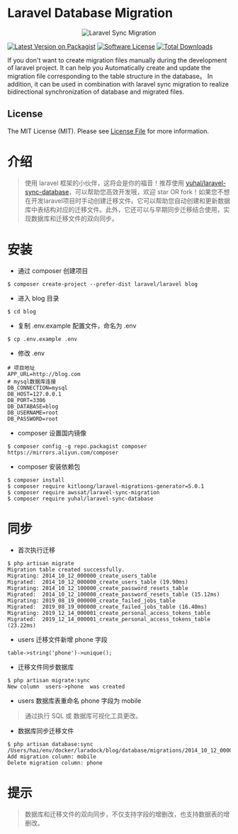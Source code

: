 # Laravel Database Migration


<p align="center"> 
    <img src="https://www.showdoc.com.cn/server/api/attachment/visitFile?sign=cbfa413353e63046688fefba35892e27" alt="Laravel Sync Migration">
</p>


[![Latest Version on Packagist][ico-version]][link-packagist]
[![Software License][ico-license]](LICENSE.md)
[![Total Downloads][ico-downloads]][link-downloads]


If you don't want to create migration files manually during the development of laravel project. It can help you Automatically create and update the migration file corresponding to the table structure in the database。 In addition, it can be used in combination with laravel sync migration to realize bidirectional synchronization of database and migrated files.

## License

The MIT License (MIT). Please see [License File](LICENSE.md) for more information.

[ico-version]: https://img.shields.io/packagist/v/yuhal/laravel-sync-database.svg?style=flat-square
[ico-license]: https://img.shields.io/badge/license-MIT-brightgreen.svg?style=flat-square
[ico-downloads]: https://img.shields.io/packagist/dt/yuhal/laravel-sync-database.svg?style=flat-square

[link-packagist]: https://packagist.org/packages/yuhal/laravel-sync-database
[link-downloads]: https://packagist.org/packages/yuhal/laravel-sync-database
[link-author]: https://github.com/if4lcon
[link-contributors]: ../../contributors


# 介绍

> 使用 laravel 框架的小伙伴，这将会是你的福音！推荐使用 [yuhal/laravel-sync-database](https://github.com/yuhal/laravel-sync-database "yuhal/laravel-sync-database")，可以帮助您高效开发哦，欢迎 star OR fork！如果您不想在开发laravel项目时手动创建迁移文件。它可以帮助您自动创建和更新数据库中表结构对应的迁移文件。此外，它还可以与早期同步迁移结合使用，实现数据库和迁移文件的双向同步。

# 安装

- 通过 composer 创建项目 

```
$ composer create-project --prefer-dist laravel/laravel blog
```

- 进入 blog 目录

```
$ cd blog
```

- 复制 .env.example 配置文件，命名为 .env

```
$ cp .env.example .env
```

- 修改 .env

```
# 项目地址
APP_URL=http://blog.com
# mysql数据库连接
DB_CONNECTION=mysql
DB_HOST=127.0.0.1
DB_PORT=3306
DB_DATABASE=blog
DB_USERNAME=root
DB_PASSWORD=root
```

- composer 设置国内镜像

```
$ composer config -g repo.packagist composer https://mirrors.aliyun.com/composer
```

- composer 安装依赖包

```
$ composer install
$ composer require kitloong/laravel-migrations-generator=5.0.1
$ composer require awssat/laravel-sync-migration
$ composer require yuhal/laravel-sync-database
```

# 同步

- 首次执行迁移

```
$ php artisan migrate
Migration table created successfully.
Migrating: 2014_10_12_000000_create_users_table
Migrated:  2014_10_12_000000_create_users_table (19.90ms)
Migrating: 2014_10_12_100000_create_password_resets_table
Migrated:  2014_10_12_100000_create_password_resets_table (15.12ms)
Migrating: 2019_08_19_000000_create_failed_jobs_table
Migrated:  2019_08_19_000000_create_failed_jobs_table (16.40ms)
Migrating: 2019_12_14_000001_create_personal_access_tokens_table
Migrated:  2019_12_14_000001_create_personal_access_tokens_table (23.22ms)
```

- users 迁移文件新增 phone 字段

```
table->string('phone')->unique();
```

- 迁移文件同步数据库

```
$ php artisan migrate:sync
New column  users->phone  was created
```

- users 数据库表重命名 phone 字段为 mobile

> 通过执行 SQL 或 数据库可视化工具更改。

- 数据库同步迁移文件

```
$ php artisan database:sync
/Users/hai/env/docker/laradock/blog/database/migrations/2014_10_12_000000_create_users_table.php
Add migration column: mobile
Delete migration column: phone
```

# 提示

> 数据库和迁移文件的双向同步，不仅支持字段的增删改，也支持数据表的增删改。
